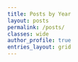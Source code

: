 ```yaml
---
title: Posts by Year
layout: posts
permalink: /posts/
classes: wide
author_profile: true
entries_layout: grid
---
```

